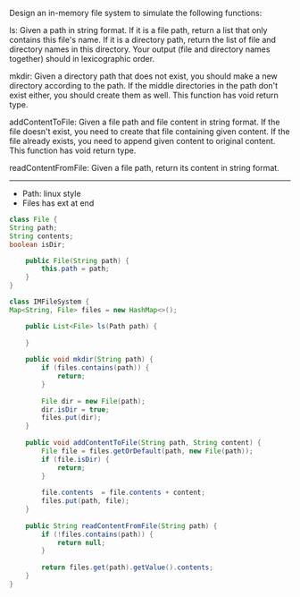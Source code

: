 
Design an in-memory file system to simulate the following functions:

ls: Given a path in string format. If it is a file path, return a list
that only contains this file's name. If it is a directory path, return the list of file and directory names in this directory. Your output (file and directory names together) should in lexicographic order.

mkdir: Given a directory path that does not exist, you should make a new directory according to the path. If the middle directories in the path don't exist either, you should create them as well. This function has void return type.

addContentToFile: Given a file path and file content in string format. If the file doesn't exist, you need to create that file containing given content. If the file already exists, you need to append given content to original content. This function has void return type.

readContentFromFile: Given a file path, return its content in string format.

---

- Path: linux style
- Files has ext at end

```java
class File {
String path;
String contents;
boolean isDir;

    public File(String path) {
        this.path = path;
    }
}

class IMFileSystem {
Map<String, File> files = new HashMap<>();

    public List<File> ls(Path path) {
        
    }
    
    public void mkdir(String path) {
        if (files.contains(path)) {
            return;
        }
        
        File dir = new File(path);
        dir.isDir = true;
        files.put(dir);
    }
    
    public void addContentToFile(String path, String content) {
        File file = files.getOrDefault(path, new File(path));
        if (file.isDir) {
            return;
        }
        
        file.contents  = file.contents + content;
        files.put(path, file);
    }
    
    public String readContentFromFile(String path) {
        if (!files.contains(path)) {
            return null;
        }
        
        return files.get(path).getValue().contents;
    }
}
```

